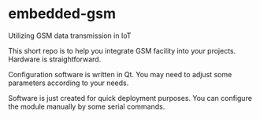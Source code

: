 # embedded-gsm
Utilizing GSM data transmission in IoT

This short repo is to help you integrate GSM facility into your projects. Hardware is straightforward. 

Configuration software is written in Qt. You may need to adjust some parameters according to your needs.

Software is just created for quick deployment purposes. You can configure the module manually by some serial commands.

